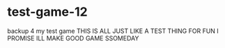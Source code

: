 # test-game-12
backup 4 my test game
THIS IS ALL JUST LIKE A TEST THING FOR FUN I PROMISE ILL MAKE GOOD GAME SSOMEDAY
